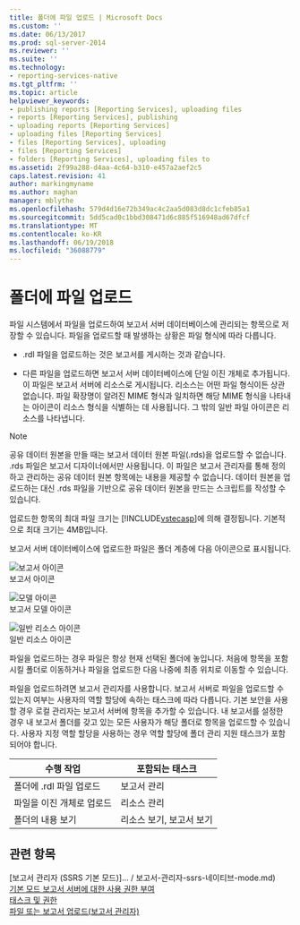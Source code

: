 ```yaml
---
title: 폴더에 파일 업로드 | Microsoft Docs
ms.custom: ''
ms.date: 06/13/2017
ms.prod: sql-server-2014
ms.reviewer: ''
ms.suite: ''
ms.technology:
- reporting-services-native
ms.tgt_pltfrm: ''
ms.topic: article
helpviewer_keywords:
- publishing reports [Reporting Services], uploading files
- reports [Reporting Services], publishing
- uploading reports [Reporting Services]
- uploading files [Reporting Services]
- files [Reporting Services], uploading
- files [Reporting Services]
- folders [Reporting Services], uploading files to
ms.assetid: 2f99a288-d4aa-4c64-b310-e457a2aef2c5
caps.latest.revision: 41
author: markingmyname
ms.author: maghan
manager: mblythe
ms.openlocfilehash: 579d4d16e72b349ac4c2aa5d083d8dc1cfeb85a1
ms.sourcegitcommit: 5dd5cad0c1bbd308471d6c885f516948ad67dfcf
ms.translationtype: MT
ms.contentlocale: ko-KR
ms.lasthandoff: 06/19/2018
ms.locfileid: "36088779"
---
```

# <a name="upload-files-to-a-folder"></a>폴더에 파일 업로드
  파일 시스템에서 파일을 업로드하여 보고서 서버 데이터베이스에 관리되는 항목으로 저장할 수 있습니다. 파일을 업로드할 때 발생하는 상황은 파일 형식에 따라 다릅니다.  
  
-   .rdl 파일을 업로드하는 것은 보고서를 게시하는 것과 같습니다.  
  
-   다른 파일을 업로드하면 보고서 서버 데이터베이스에 단일 이진 개체로 추가됩니다. 이 파일은 보고서 서버에 리소스로 게시됩니다. 리소스는 어떤 파일 형식이든 상관없습니다. 파일 확장명이 알려진 MIME 형식과 일치하면 해당 MIME 형식을 나타내는 아이콘이 리소스 형식을 식별하는 데 사용됩니다. 그 밖의 일반 파일 아이콘은 리소스를 나타냅니다.  
  
> [!NOTE]  
>  공유 데이터 원본을 만들 때는 보고서 데이터 원본 파일(.rds)을 업로드할 수 없습니다. .rds 파일은 보고서 디자이너에서만 사용됩니다. 이 파일은 보고서 관리자를 통해 정의하고 관리하는 공유 데이터 원본 항목에는 내용을 제공할 수 없습니다. 데이터 원본을 업로드하는 대신 .rds 파일을 기반으로 공유 데이터 원본을 만드는 스크립트를 작성할 수 있습니다.  
  
 업로드한 항목의 최대 파일 크기는 [!INCLUDE[vstecasp](../../includes/vstecasp-md.md)]에 의해 결정됩니다. 기본적으로 최대 크기는 4MB입니다.  
  
 보고서 서버 데이터베이스에 업로드한 파일은 폴더 계층에 다음 아이콘으로 표시됩니다.  
  
 ![보고서 아이콘](../media/hlp-16doc.gif "보고서 아이콘")  
보고서 아이콘  
  
 ![모델 아이콘](../media/model-icon.gif "모델 아이콘")  
보고서 모델 아이콘  
  
 ![일반 리소스 아이콘](../media/hlp-16file.gif "일반 리소스 아이콘")  
일반 리소스 아이콘  
  
 파일을 업로드하는 경우 파일은 항상 현재 선택된 폴더에 놓입니다. 처음에 항목을 포함시킬 폴더로 이동하거나 파일을 업로드한 다음 나중에 최종 위치로 이동할 수 있습니다.  
  
 파일을 업로드하려면 보고서 관리자를 사용합니다. 보고서 서버로 파일을 업로드할 수 있는지 여부는 사용자의 역할 할당에 속하는 태스크에 따라 다릅니다. 기본 보안을 사용할 경우 로컬 관리자는 보고서 서버에 항목을 추가할 수 있습니다. 내 보고서를 설정한 경우 내 보고서 폴더를 갖고 있는 모든 사용자가 해당 폴더로 항목을 업로드할 수 있습니다. 사용자 지정 역할 할당을 사용하는 경우 역할 할당에 폴더 관리 지원 태스크가 포함되어야 합니다.  
  
|수행 작업|포함되는 태스크|  
|----------------|-------------------------|  
|폴더에 .rdl 파일 업로드|보고서 관리|  
|파일을 이진 개체로 업로드|리소스 관리|  
|폴더의 내용 보기|리소스 보기, 보고서 보기|  
  
## <a name="see-also"></a>관련 항목  
 [보고서 관리자 &#40;SSRS 기본 모드&#41;]... / 보고서-관리자-ssrs-네이티브-mode.md)   
 [기본 모드 보고서 서버에 대한 사용 권한 부여](../security/granting-permissions-on-a-native-mode-report-server.md)   
 [태스크 및 권한](../security/tasks-and-permissions.md)   
 [파일 또는 보고서 업로드&#40;보고서 관리자&#41;](../reports/upload-a-file-or-report-report-manager.md)  
  
  